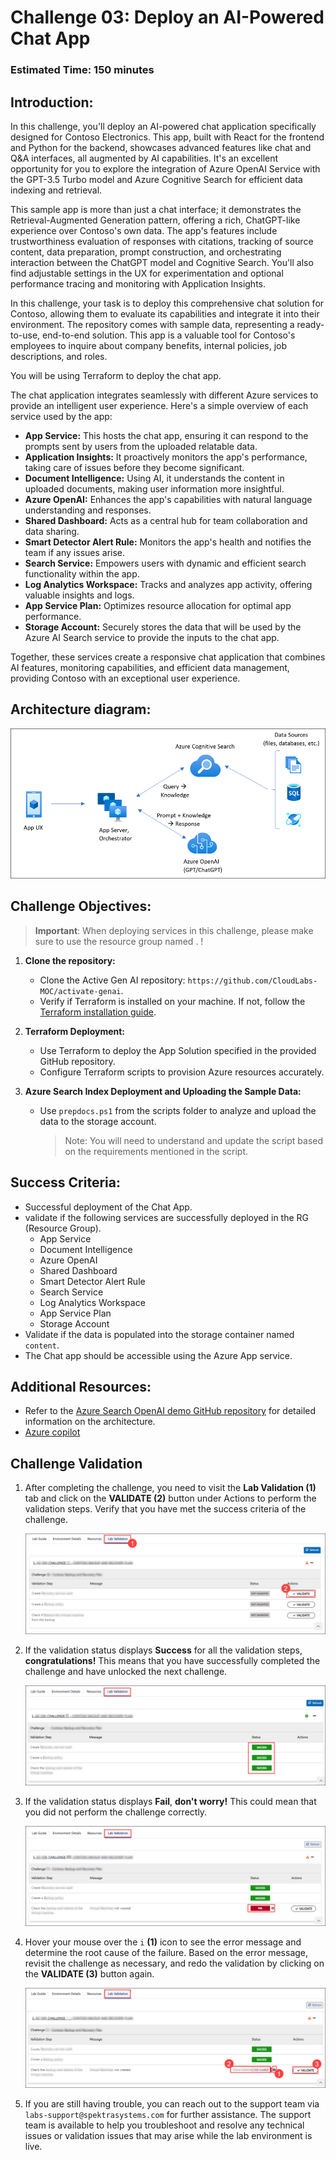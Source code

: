 # Challenge 03:  Deploy an AI-Powered Chat App

### Estimated Time: 150 minutes

## Introduction:

In this challenge, you'll deploy an AI-powered chat application specifically designed for Contoso Electronics. This app, built with React for the frontend and Python for the backend, showcases advanced features like chat and Q&A interfaces, all augmented by AI capabilities. It's an excellent opportunity for you to explore the integration of Azure OpenAI Service with the GPT-3.5 Turbo model and Azure Cognitive Search for efficient data indexing and retrieval.

This sample app is more than just a chat interface; it demonstrates the Retrieval-Augmented Generation pattern, offering a rich, ChatGPT-like experience over Contoso's own data. The app's features include trustworthiness evaluation of responses with citations, tracking of source content, data preparation, prompt construction, and orchestrating interaction between the ChatGPT model and Cognitive Search. You'll also find adjustable settings in the UX for experimentation and optional performance tracing and monitoring with Application Insights.

In this challenge, your task is to deploy this comprehensive chat solution for Contoso, allowing them to evaluate its capabilities and integrate it into their environment. The repository comes with sample data, representing a ready-to-use, end-to-end solution. This app is a valuable tool for Contoso's employees to inquire about company benefits, internal policies, job descriptions, and roles.

You will be using Terraform to deploy the chat app. 

The chat application integrates seamlessly with different Azure services to provide an intelligent user experience. Here's a simple overview of each service used by the app:

- **App Service:** This hosts the chat app, ensuring it can respond to the prompts sent by users from the uploaded relatable data.
- **Application Insights:** It proactively monitors the app's performance, taking care of issues before they become significant.
- **Document Intelligence:** Using AI, it understands the content in uploaded documents, making user information more insightful.
- **Azure OpenAI:** Enhances the app's capabilities with natural language understanding and responses.
- **Shared Dashboard:** Acts as a central hub for team collaboration and data sharing.
- **Smart Detector Alert Rule:** Monitors the app's health and notifies the team if any issues arise.
- **Search Service:** Empowers users with dynamic and efficient search functionality within the app.
- **Log Analytics Workspace:** Tracks and analyzes app activity, offering valuable insights and logs.
- **App Service Plan:** Optimizes resource allocation for optimal app performance.
- **Storage Account:** Securely stores the data that will be used by the Azure AI Search service to provide the inputs to the chat app.

Together, these services create a responsive chat application that combines AI features, monitoring capabilities, and efficient data management, providing Contoso with an exceptional user experience.


## Architecture diagram:

![](../media/appcomponents.png)


## Challenge Objectives:

> **Important**: When deploying services in this challenge, please make sure to use the resource group named **<inject key="Resource Group Name"/>**.  !

1. **Clone the repository:**
   - Clone the Active Gen AI repository: `https://github.com/CloudLabs-MOC/activate-genai`.
   - Verify if Terraform is installed on your machine. If not, follow the [Terraform installation guide](https://developer.hashicorp.com/terraform/install).

2. **Terraform Deployment:**
   - Use Terraform to deploy the App Solution specified in the provided GitHub repository.
   - Configure Terraform scripts to provision Azure resources accurately.

3. **Azure Search Index Deployment and Uploading the Sample Data:**
   - Use `prepdocs.ps1` from the scripts folder to analyze and upload the data to the storage account.
      > Note: You will need to understand and update the script based on the requirements mentioned in the script.

## Success Criteria:

- Successful deployment of the Chat App.
- validate if the following services are successfully deployed in the RG (Resource Group).
  - App Service
  - Document Intelligence
  - Azure OpenAI
  - Shared Dashboard
  - Smart Detector Alert Rule
  - Search Service
  - Log Analytics Workspace
  - App Service Plan
  - Storage Account
- Validate if the data is populated into the storage container named `content`.
- The Chat app should be accessible using the Azure App service.

## Additional Resources:

-  Refer to the  [Azure Search OpenAI demo GitHub repository](https://github.com/cmendible/azure-search-openai-demo) for detailed information on the architecture.
-  [Azure copilot](https://learn.microsoft.com/en-us/azure/copilot/overview)

## Challenge Validation
 
1. After completing the challenge, you need to visit the **Lab Validation (1)** tab and click on the **VALIDATE (2)** button under Actions to perform the validation steps. Verify that you have met the success criteria of the challenge. 
 
    ![](../media/validate01.png "Validation")
 
1. If the validation status displays **Success** for all the validation steps, **congratulations!** This means that you have successfully completed the challenge and have unlocked the next challenge.
 
     ![](../media/validate02.png "Validation")

1. If the validation status displays **Fail**, **don't worry!** This could mean that you did not perform the challenge correctly.
 
     ![](../media/validate03.png "Validation")
 
1. Hover your mouse over the `i` **(1)** icon to see the error message and determine the root cause of the failure. Based on the error message, revisit the challenge as necessary, and redo the validation by clicking on the **VALIDATE (3)** button again.

   ![](../media/validate04.png "Validation")
 
1. If you are still having trouble, you can reach out to the support team via `labs-support@spektrasystems.com` for further assistance. The support team is available to help you troubleshoot and resolve any technical issues or validation issues that may arise while the lab environment is live.
